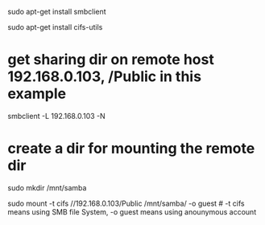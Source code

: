 sudo apt-get install smbclient

sudo apt-get install cifs-utils


# get sharing dir on remote host 192.168.0.103, /Public in this example
smbclient -L 192.168.0.103 -N 

# create a dir for mounting the remote dir
sudo mkdir /mnt/samba 

sudo mount -t cifs //192.168.0.103/Public /mnt/samba/ -o guest # -t cifs means using SMB file System, -o guest means using anounymous account
